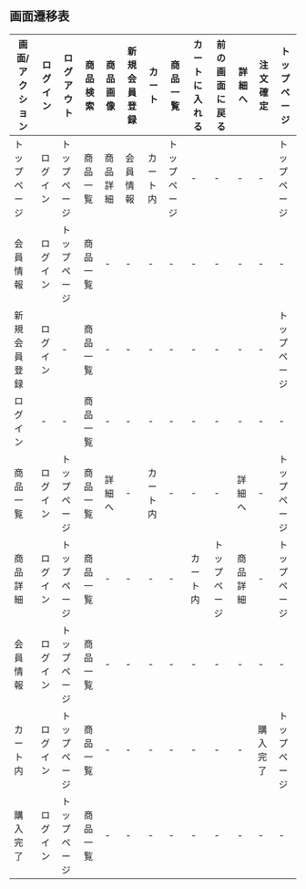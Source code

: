 
## 画面遷移表

|画面/アクション|ログイン|ログアウト|商品検索|商品画像|新規会員登録|カート|商品一覧|カートに入れる|前の画面に戻る|詳細へ|注文確定|トップページ|
|-------------|-------|---------|-------|-------|-------|---------|-------|-------------|------------|------|------|-----------|
|トップページ|ログイン|トップページ|商品一覧|商品詳細|会員情報|カート内|トップページ|-|-|-|-|トップページ|
|会員情報|ログイン|トップページ|商品一覧|-|-|-|-|-|-|-|-|-|トップページ|
|新規会員登録|ログイン|-|商品一覧|-|-|-|-|-|-|-|-|トップページ|
|ログイン|-|-|商品一覧|-|-|-|-|-|-|-|-|-|-|トップページ|
|商品一覧|ログイン|トップページ|商品一覧|詳細へ|-|カート内|-|-|-|詳細へ|-|トップページ|
|商品詳細|ログイン|トップページ|商品一覧|-|-|-|-|カート内|トップページ|商品詳細|-|トップページ|
|会員情報|ログイン|トップページ|商品一覧|-|-|-|-|-|-|-|-|-|トップページ|
|カート内|ログイン|トップページ|商品一覧|-|-|-|-|-|-|-|購入完了|トップページ|
|購入完了|ログイン|トップページ|商品一覧|-|-|-|-|-|-|-|-|-|トップページ|
